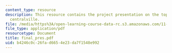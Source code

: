 ```yaml
---
content_type: resource
description: This resource contains the project presentation on the topic envisioning
  centralville.
file: /media/https%3A/open-learning-course-data-rc.s3.amazonaws.com/11-360-community-growth-and-land-use-planning-fall-2005/b4246c0c26fad6654e23da7f1548e992_final_pres.pdf
file_type: application/pdf
resourcetype: Document
title: final_pres.pdf
uid: b4246c0c-26fa-d665-4e23-da7f1548e992
---
```

